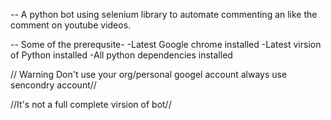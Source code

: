 -- A python bot using selenium library to automate commenting an like the comment on youtube videos.

-- Some of the prerequsite-
	-Latest Google chrome installed 
	-Latest virsion of Python installed
	-All python dependencies installed

// Warning Don't use your org/personal googel account always use sencondry account//

//It's not a full complete virsion of bot//